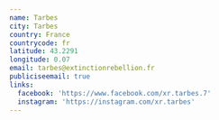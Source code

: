 ```yaml
---
name: Tarbes
city: Tarbes
country: France
countrycode: fr
latitude: 43.2291
longitude: 0.07
email: tarbes@extinctionrebellion.fr
publiciseemail: true
links:
  facebook: 'https://www.facebook.com/xr.tarbes.7'
  instagram: 'https://instagram.com/xr.tarbes'
---
```



